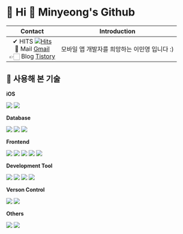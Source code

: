 <div align="left">
    <h1>👋 Hi 👋 Minyeong's Github </h1>
</div>

<div align="left">

| Contact | Introduction |
|:---:|:---:|
| ✔ HITS [![Hits](https://hits.seeyoufarm.com/api/count/incr/badge.svg?url=https%3A%2F%2Fgithub.com%2Fmminy62%2Fhit-counter&count_bg=%234BCDB7&title_bg=%239FBBBE&icon=&icon_color=%23E15858&title=hits&edge_flat=false)](https://hits.seeyoufarm.com) <br> 📧 Mail [Gmail](https://img.shields.io/badge/Gmail-red?style=for-the-badge&logo=Gmail&logoColor=white&link=mailto:mminy62@gmail.com) <br> 👉🏻 Blog  [Tistory](https://coding2bdev.tistory.com/) | 모바일 앱 개발자를 희망하는 이민영 입니다 :)|


</div>

<div align="left">
    <div>
        <h2>💪 사용해 본 기술</h2>
        <!-- iOS -->
        <p><strong>iOS</strong></p>
        <div>
            <img src="http://img.shields.io/badge/-SwiftUI-skyblue?style=for-the-badge&logo=swift&link=https://coding2bdev.tistory.com/"> 
            <img src="http://img.shields.io/badge/-iOS-black?style=for-the-badge&logo=ios&link=https://coding2bdev.tistory.com/"> 
        </div>
        <!-- Database -->
        <p><strong>Database</strong></p>
        <div>
            <img src="https://img.shields.io/badge/oracle-F80000?style=for-the-badge&logo=oracle&logoColor=white"> 
            <img src="https://img.shields.io/badge/mysql-4479A1?style=for-the-badge&logo=mysql&logoColor=white"> 
            <img src="https://img.shields.io/badge/firebase-FFCA28?style=for-the-badge&logo=firebase&logoColor=white">
        </div>
        <!-- Frontend -->
        <p><strong>Frontend</strong></p>
        <div>
            <img src="https://img.shields.io/badge/html5-E34F26?style=flat-square&logo=html5&logoColor=white"> 
            <img src="https://img.shields.io/badge/css-1572B6?style=flat-square&logo=css3&logoColor=white"> 
            <img src="https://img.shields.io/badge/javascript-F7DF1E?style=flat-square&logo=javascript&logoColor=black"> 
            <img src="https://img.shields.io/badge/bootstrap-7952B3?style=flat-square&logo=bootstrap&logoColor=white">
            <img src="https://img.shields.io/badge/react-61DAFB?style=flat-square&logo=react&logoColor=black">
        </div>
    <!-- Development Tool -->
        <p><strong>Development Tool</strong></p>
        <div>
            <img src="https://img.shields.io/badge/Xcode-blue?style=flat-square&logo=xcode&logoColor=white"> 
            <img src="https://img.shields.io/badge/Visual Studio Code-1572B6?style=flat-square&logo=visualstudiocode&logoColor=white"> 
            <img src="https://img.shields.io/badge/Eclipse IDE-purple?style=flat-square&logo=eclipseIDE&logoColor=white"> 
            <img src="https://img.shields.io/badge/Andoid Studio-green?style=flat-square&logo=android studio&logoColor=white">
        </div>
    <!-- Verson control -->
        <p><strong>Verson Control</strong></p>
        <div>
            <img src="https://img.shields.io/badge/git-orange?style=flat-square&logo=git&logoColor=white"> 
            <img src="https://img.shields.io/badge/github-black?style=flat-square&logo=github&logoColor=white">
        </div>
        <!-- Others -->
        <p><strong>Others</strong></p>
        <div>
            <img src="https://img.shields.io/badge/Java-7F52FF?style=flat-square&logoColor=white">
            <img src="https://img.shields.io/badge/python-3776AB?style=flat-square&logo=python&logoColor=white"> 
        </div><br>
    </div>

</div>


